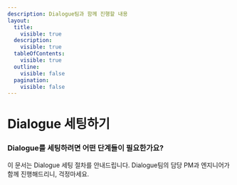 ```yaml
---
description: Dialogue팀과 함께 진행할 내용
layout:
  title:
    visible: true
  description:
    visible: true
  tableOfContents:
    visible: true
  outline:
    visible: false
  pagination:
    visible: false
---
```


# Dialogue 세팅하기

### Dialogue를 세팅하려면 어떤 단계들이 필요한가요?

이 문서는 Dialogue 세팅 절차를 안내드립니다. Dialogue팀의 담당 PM과 엔지니어가 함께 진행해드리니, 걱정마세요.


